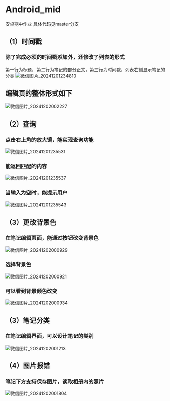 # Android_mid
安卓期中作业
具体代码见master分支

## （1）时间戳
### 除了完成必须的时间戳添加外，还修改了列表的形式
第一行为标题，第二行为笔记的部分正文，第三行为时间戳，列表右侧显示笔记的分类
![微信图片_20241201234810](https://github.com/user-attachments/assets/2d723a2b-911e-43e7-b89b-fed0147c012c)

## 编辑页的整体形式如下
![微信图片_20241202002227](https://github.com/user-attachments/assets/d543f507-8c90-41a8-b8cd-37c9d980e7e9)


## （2）查询
### 点击右上角的放大镜，能实现查询功能
![微信图片_20241201235531](https://github.com/user-attachments/assets/c59f79d2-d0eb-4a1f-915b-ed2a49194d96)
### 能返回匹配的内容
![微信图片_20241201235537](https://github.com/user-attachments/assets/33ea7137-6cfd-45c6-8a2e-d2b4b7d7e584)
### 当输入为空时，能提示用户
![微信图片_20241201235543](https://github.com/user-attachments/assets/f5ed6b08-82ee-43cd-848e-c6eb824b84c3)

## （3）更改背景色
### 在笔记编辑页面，能通过按钮改变背景色
![微信图片_20241202000929](https://github.com/user-attachments/assets/8205bb14-a7e6-46a2-9221-45c9ebb08178)
### 选择背景色
![微信图片_20241202000921](https://github.com/user-attachments/assets/339b0340-988a-450d-9588-a87ffd3403c1)
### 可以看到背景颜色改变
![微信图片_20241202000934](https://github.com/user-attachments/assets/5832a7a6-7c76-4ee1-b3fd-23e038761ba7)

## （3）笔记分类
### 在笔记编辑界面，可以设计笔记的类别
![微信图片_20241202001213](https://github.com/user-attachments/assets/bde3aaca-f0c9-4b4c-8c33-fd37996038d5)

## （4）图片报错
### 笔记下方支持保存图片，读取相册内的照片
![微信图片_20241202001804](https://github.com/user-attachments/assets/ead61129-ccf5-4d5d-83fa-309e05736bf0)
